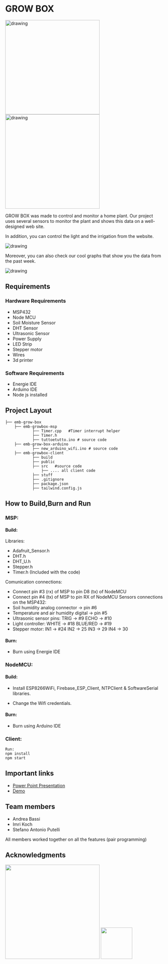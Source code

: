 # GROW BOX  

<p float="left">
<img src="https://github.com/emb-growbox/.github/blob/main/profile/groboximage.jpeg" alt="drawing" width="300" height="300"/>
<img src="https://github.com/emb-growbox/.github/blob/main/profile/groboxside.jpeg" alt="drawing" width="300" height="300"/>
</p>



GROW BOX was made to control and monitor a home plant.
Our project uses several sensors to monitor the plant and shows this data on a well-designed web site.

In addition, you can control the light and the irrigation from the website. 

<img src="https://github.com/emb-growbox/.github/blob/main/profile/UI1.JPG" alt="drawing"/>

Moreover, you can also check our cool graphs that show you the data from the past week.

<img src="https://github.com/emb-growbox/.github/blob/main/profile/UI2.JPG" alt="drawing"/>


## Requirements

### Hardware Requirements

- MSP432 
- Node MCU
- Soil Moisture Sensor
- DHT Sensor
- Ultrasonic Sensor
- Power Supply
- LED Strip
- Stepper motor
- Wires
- 3d printer


### Software Requirements

- Energie IDE
- Arduino IDE
- Node js installed


## Project Layout
```
├── emb-grow-box
    ├── emb-growbox-msp 
            ├── Timer.cpp   #Timer interrupt helper
            ├── Timer.h  
            ├── tuttoetutto.ino # source code
    ├── emb-grow-box-arduino 
            ├── new_arduino_wifi.ino # source code 
    ├── emb-growbox-client 
            ├── build   
            ├── public   
            ├── src   #source code
                ├── .... all client code 
            ├── stuff 
            ├── .gitignore
            ├── package.json
            ├── tailwind.config.js
```

## How to Build,Burn and Run

### MSP:
#### Build:
Libraries:
- Adafruit_Sensor.h
- DHT.h
- DHT_U.h
- Stepper.h
- Timer.h (Included with the code)

Comunication connections:
- Connect pin #3 (rx) of MSP to pin D8 (tx) of NodeMCU 
- Connect pin #4 (tx) of MSP to pin RX of NodeMCU
Sensors connections on the MSP432:
- Soil humidity analog connector -> pin #6
- Temperature and air humidity digital -> pin #5
- Ultrasonic sensor pins: TRIG -> #9 ECHO -> #10
- Light controller: WHITE -> #18 BLUE/RED -> #19
- Stepper motor: IN1 -> #24 IN2 -> 25 IN3 -> 29 IN4 -> 30

#### Burn:
-
    Burn using Energie IDE  


### NodeMCU:
#### Build:
-
    Install ESP8266WiFi, Firebase_ESP_Client, NTPClient & SoftwareSerial libraries.

-  Change the Wifi credentials.
    

#### Burn:

- Burn using Arduino IDE  
 

### Client:
    Run: 
    npm install
    npm start

## Important links

 - [Power Point Presentation](https://github.com/emb-growbox/.github/blob/main/profile/GrowBoxPresentation.pptx)
 - [Demo](https://www.youtube.com/watch?v=yCnCZD9SxUw)



## Team members

- Andrea Bassi
- Imri Koch
- Stefano Antonio Putelli


All members worked together on all the features (pair programming)


## Acknowledgments

<a href="https://www.unitn.it/"><img src="https://github.com/emb-growbox/.github/blob/main/profile/unitn_logo.png" width="300px"></a> <a href="https://ege.edu.tr/"><img src="https://github.com/emb-growbox/.github/blob/main/profile/ege_logo.png" width="100px"></a>
